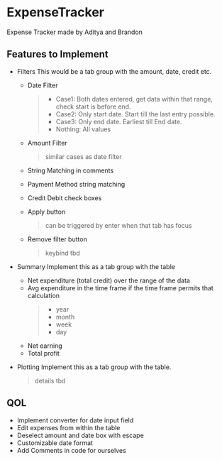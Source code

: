 # ExpenseTracker
Expense Tracker made by Aditya and Brandon

## Features to Implement
- Filters
This would be a tab group with the amount, date, credit etc. 
	- Date Filter
   		>- Case1: Both dates entered, get data within that range, check start is before end.
   		>- Case2: Only start date. Start till the last entry possible.
     	>- Case3: Only end date. Earliest till End date.
    	>- Nothing: All values
    
	- Amount Filter
 		> similar cases as date filter
     
	- String Matching in comments
  
	- Payment Method string matching
   
    - Credit Debit check boxes
      
    - Apply button
    	> can be triggered by enter when that tab has focus
    
    - Remove filter button
    	> keybind tbd

- Summary
Implement this as a tab group with the table
    - Net expenditure (total credit) over the range of the data
    - Avg expenditure in the time frame if the time frame permits that calculation
        > - year
        > - month
        > - week
        > - day
    - Net earning
    - Total profit

- Plotting
Implement this as a tab group with the table.
	>details tbd

## QOL
- Implement converter for date input field
- Edit expenses from within the table
- Deselect amount and date box with escape
- Customizable date format
- Add Comments in code for ourselves

